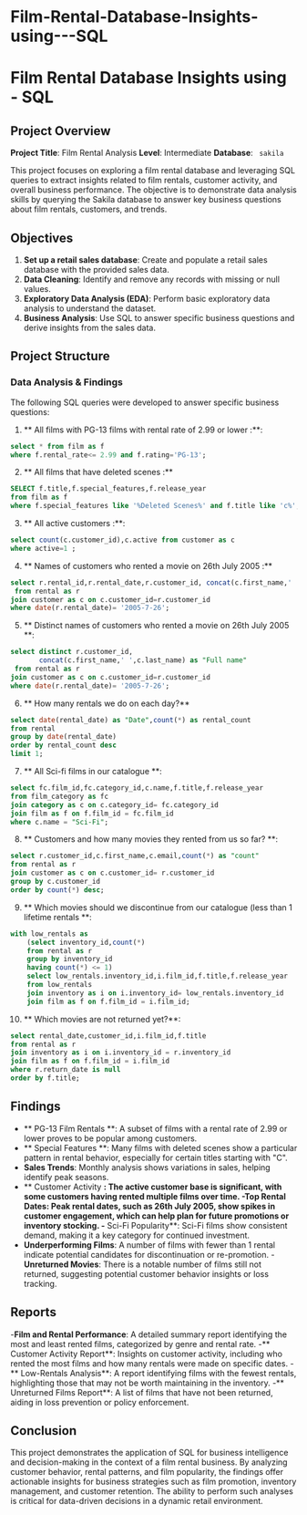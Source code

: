 # Film-Rental-Database-Insights-using---SQL

# Film Rental Database Insights using - SQL
## Project Overview

**Project Title**: Film Rental Analysis
**Level**: Intermediate
**Database**: ` sakila`

This project focuses on exploring a film rental database and leveraging SQL queries to extract insights related to film rentals, customer activity, and overall business performance. The objective is to demonstrate data analysis skills by querying the Sakila database to answer key business questions about film rentals, customers, and trends.

## Objectives

1. **Set up a retail sales database**: Create and populate a retail sales database with the provided sales data.
2. **Data Cleaning**: Identify and remove any records with missing or null values.
3. **Exploratory Data Analysis (EDA)**: Perform basic exploratory data analysis to understand the dataset.
4. **Business Analysis**: Use SQL to answer specific business questions and derive insights from the sales data.

## Project Structure

### Data Analysis & Findings

The following SQL queries were developed to answer specific business questions:

1. ** All films with PG-13 films with rental rate of 2.99 or lower :**:
```sql
select * from film as f
where f.rental_rate<= 2.99 and f.rating='PG-13';	
```

2. ** All films that have deleted scenes :**
```sql
SELECT f.title,f.special_features,f.release_year
from film as f
where f.special_features like '%Deleted Scenes%' and f.title like 'c%';
```

3. ** All active customers :**:
```sql
select count(c.customer_id),c.active from customer as c
where active=1 ;
```

4. ** Names of customers who rented a movie on 26th July 2005 :**
```sql
select r.rental_id,r.rental_date,r.customer_id, concat(c.first_name,' ',c.last_name) as "Full name"
 from rental as r
join customer as c on c.customer_id=r.customer_id
where date(r.rental_date)= '2005-7-26';
```

5. ** Distinct names of customers who rented a movie on 26th July 2005 **:
```sql
select distinct r.customer_id,
       concat(c.first_name,' ',c.last_name) as "Full name"
 from rental as r
join customer as c on c.customer_id=r.customer_id
where date(r.rental_date)= '2005-7-26';
```

6. ** How many rentals we do on each day?**
```sql
select date(rental_date) as "Date",count(*) as rental_count
from rental
group by date(rental_date)
order by rental_count desc
limit 1;
```

7. ** All Sci-fi films in our catalogue **:
```sql
select fc.film_id,fc.category_id,c.name,f.title,f.release_year
from film_category as fc 
join category as c on c.category_id= fc.category_id
join film as f on f.film_id = fc.film_id
where c.name = "Sci-Fi";
```

8. ** Customers and how many movies they rented from us so far? **:
```sql
select r.customer_id,c.first_name,c.email,count(*) as "count"
from rental as r
join customer as c on c.customer_id= r.customer_id
group by c.customer_id 
order by count(*) desc;
```

9. ** Which movies should we discontinue from our catalogue (less than 1 lifetime rentals **:
```sql
with low_rentals as 
    (select inventory_id,count(*)
    from rental as r
	group by inventory_id
    having count(*) <= 1)
    select low_rentals.inventory_id,i.film_id,f.title,f.release_year
    from low_rentals 
    join inventory as i on i.inventory_id= low_rentals.inventory_id
    join film as f on f.film_id = i.film_id;
```

10. ** Which movies are not returned yet?**:
```sql
select rental_date,customer_id,i.film_id,f.title
from rental as r
join inventory as i on i.inventory_id = r.inventory_id
join film as f on f.film_id = i.film_id
where r.return_date is null
order by f.title;
```

## Findings

- ** PG-13 Film Rentals **: A subset of films with a rental rate of 2.99 or lower proves to be popular among customers.
- ** Special Features **: Many films with deleted scenes show a particular pattern in rental behavior, especially for certain titles starting with "C".
- **Sales Trends**: Monthly analysis shows variations in sales, helping identify peak seasons.
- ** Customer Activity **: The active customer base is significant, with some customers having rented multiple films over time.
-**Top Rental Dates**: Peak rental dates, such as 26th July 2005, show spikes in customer engagement, which can help plan for future promotions or inventory stocking.
-** Sci-Fi Popularity**: Sci-Fi films show consistent demand, making it a key category for continued investment.
- **Underperforming Films**: A number of films with fewer than 1 rental indicate potential candidates for discontinuation or re-promotion.
-**Unreturned Movies**: There is a notable number of films still not returned, suggesting potential customer behavior insights or loss tracking.
## Reports

-**Film and Rental Performance**: A detailed summary report identifying the most and least rented films, categorized by genre and rental rate.
-** Customer Activity Report**: Insights on customer activity, including who rented the most films and how many rentals were made on specific dates.
-** Low-Rentals Analysis**: A report identifying films with the fewest rentals, highlighting those that may not be worth maintaining in the inventory.
-** Unreturned Films Report**: A list of films that have not been returned, aiding in loss prevention or policy enforcement.

## Conclusion

This project demonstrates the application of SQL for business intelligence and decision-making in the context of a film rental business. By analyzing customer behavior, rental patterns, and film popularity, the findings offer actionable insights for business strategies such as film promotion, inventory management, and customer retention. The ability to perform such analyses is critical for data-driven decisions in a dynamic retail environment.



